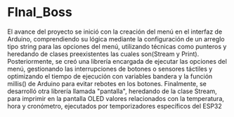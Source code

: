# FInal_Boss

El avance del proyecto se inició con la creación del menú en el interfaz de Arduino, comprendiendo su lógica mediante la configuración de un arreglo tipo string para las opciones del menú, utilizando técnicas como punteros y heredando de clases preexistentes las cuales son(Stream y Print). Posteriormente, se creó una librería encargada de ejecutar las opciones del menú, gestionando las interrupciones de botones o sensores táctiles y optimizando el tiempo de ejecución con variables bandera y la función millis() de Arduino para evitar rebotes en los botones. Finalmente, se desarrolló otra librería llamada "pantalla", heredando de la clase Stream, para imprimir en la pantalla OLED valores relacionados con la temperatura, hora y cronómetro, ejecutados por temporizadores específicos del ESP32